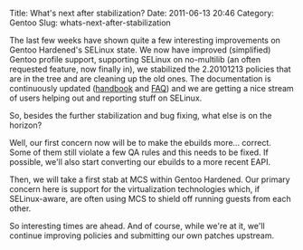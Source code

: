 Title: What's next after stabilization?
Date: 2011-06-13 20:46
Category: Gentoo 
Slug: whats-next-after-stabilization

The last few weeks have shown quite a few interesting improvements on
Gentoo Hardened's SELinux state. We now have improved (simplified)
Gentoo profile support, supporting SELinux on no-multilib (an often
requested feature, now finally in), we stabilized the 2.20101213
policies that are in the tree and are cleaning up the old ones. The
documentation is continuously updated
([handbook](http://www.gentoo.org/proj/en/hardened/selinux/selinux-handbook.xml)
and [FAQ](http://www.gentoo.org/proj/en/hardened/selinux-faq.xml)) and
we are getting a nice stream of users helping out and reporting stuff on
SELinux.

So, besides the further stabilization and bug fixing, what else is on
the horizon?

Well, our first concern now will be to make the ebuilds more... correct.
Some of them still violate a few QA rules and this needs to be fixed. If
possible, we'll also start converting our ebuilds to a more recent EAPI.

Then, we will take a first stab at MCS within Gentoo Hardened. Our
primary concern here is support for the virtualization technologies
which, if SELinux-aware, are often using MCS to shield off running
guests from each other.

So interesting times are ahead. And of course, while we're at it, we'll
continue improving policies and submitting our own patches upstream.

